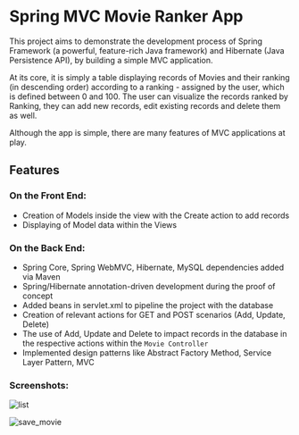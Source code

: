 # Spring MVC Movie Ranker App
This project aims to demonstrate the development process of Spring Framework (a powerful, feature-rich Java framework) and Hibernate (Java Persistence API), by building a simple MVC application.

At its core, it is simply a table displaying records of Movies and their ranking (in descending order) according to a ranking - assigned by the user, which is defined between 0 and 100. The user can visualize the records ranked by Ranking, they can add new records, edit existing records and delete them as well.

Although the app is simple, there are many features of MVC applications at play.

## Features
### On the Front End:
* Creation of Models inside the view with the Create action to add records
* Displaying of Model data within the Views

### On the Back End:
* Spring Core, Spring WebMVC, Hibernate, MySQL dependencies added via Maven
* Spring/Hibernate annotation-driven development during the proof of concept
* Added beans in servlet.xml to pipeline the project with the database
* Creation of relevant actions for GET and POST scenarios (Add, Update, Delete)
* The use of Add, Update and Delete to impact records in the database in the respective actions within the `Movie Controller`
* Implemented design patterns like Abstract Factory Method, Service Layer Pattern, MVC

### Screenshots:
![list](https://user-images.githubusercontent.com/123747958/219455927-3f8ccf2c-b9d0-4fc7-ae18-d34b17c381b3.png)

![save_movie](https://user-images.githubusercontent.com/123747958/219456015-4d6ea43b-13c7-4753-9297-42f5dfbcc865.png)
